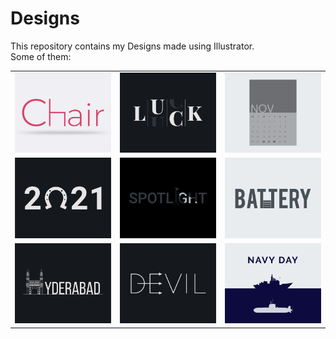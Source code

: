 # Designs
This repository contains my Designs made using Illustrator.<br>
Some of them:<br>
<table>
<tr><td><img src="./2020-11/png/17.11.2020.png"></td><td><img src="./2020-12/png/06.12.2020.png"></td><td><img src="./2020-11/png/26.11.2020.png"></td></tr>
<tr><td><img src="./2021-01/png/01.1.2021.png"></td><td><img src="./2020-11/png/21.11.2020.png"></td><td><img src="./2020-11/png/28.11.2020.png"></td></tr>
<tr><td><img src="./2020-12/png/20.12.2020.png"></td><td><img src="./2020-12/png/10.12.2020.png"></td><td><img src="./2020-12/png/04.12.2020.png"></td></tr>
</table>
